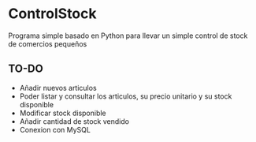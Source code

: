 # ControlStock

Programa simple basado en Python para llevar un simple control de stock de comercios pequeños

## TO-DO

* Añadir nuevos articulos
* Poder listar y consultar los articulos, su precio unitario y su stock disponible
* Modificar stock disponible
* Añadir cantidad de stock vendido
* Conexion con MySQL
